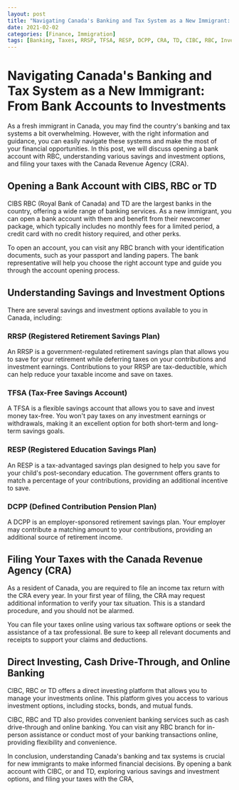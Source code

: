```yaml
---
layout: post
title: "Navigating Canada's Banking and Tax System as a New Immigrant: From Bank Accounts to Investments"
date: 2021-02-02
categories: [Finance, Immigration]
tags: [Banking, Taxes, RRSP, TFSA, RESP, DCPP, CRA, TD, CIBC, RBC, Investing]
---
```


# Navigating Canada's Banking and Tax System as a New Immigrant: From Bank Accounts to Investments

As a fresh immigrant in Canada, you may find the country's banking and tax systems a bit overwhelming. However, with the right information and guidance, you can easily navigate these systems and make the most of your financial opportunities. In this post, we will discuss opening a bank account with RBC, understanding various savings and investment options, and filing your taxes with the Canada Revenue Agency (CRA).

## Opening a Bank Account with CIBS, RBC or TD

CIBS RBC (Royal Bank of Canada) and TD are the largest banks in the country, offering a wide range of banking services. As a new immigrant, you can open a bank account with them and benefit from their newcomer package, which typically includes no monthly fees for a limited period, a credit card with no credit history required, and other perks.

To open an account, you can visit any RBC branch with your identification documents, such as your passport and landing papers. The bank representative will help you choose the right account type and guide you through the account opening process.

## Understanding Savings and Investment Options

There are several savings and investment options available to you in Canada, including:

### RRSP (Registered Retirement Savings Plan)

An RRSP is a government-regulated retirement savings plan that allows you to save for your retirement while deferring taxes on your contributions and investment earnings. Contributions to your RRSP are tax-deductible, which can help reduce your taxable income and save on taxes.

### TFSA (Tax-Free Savings Account)

A TFSA is a flexible savings account that allows you to save and invest money tax-free. You won't pay taxes on any investment earnings or withdrawals, making it an excellent option for both short-term and long-term savings goals.

### RESP (Registered Education Savings Plan)

An RESP is a tax-advantaged savings plan designed to help you save for your child's post-secondary education. The government offers grants to match a percentage of your contributions, providing an additional incentive to save.

### DCPP (Defined Contribution Pension Plan)

A DCPP is an employer-sponsored retirement savings plan. Your employer may contribute a matching amount to your contributions, providing an additional source of retirement income.

## Filing Your Taxes with the Canada Revenue Agency (CRA)

As a resident of Canada, you are required to file an income tax return with the CRA every year. In your first year of filing, the CRA may request additional information to verify your tax situation. This is a standard procedure, and you should not be alarmed.

You can file your taxes online using various tax software options or seek the assistance of a tax professional. Be sure to keep all relevant documents and receipts to support your claims and deductions.

## Direct Investing, Cash Drive-Through, and Online Banking

CIBC, RBC or TD offers a direct investing platform that allows you to manage your investments online. This platform gives you access to various investment options, including stocks, bonds, and mutual funds.

CIBC, RBC and TD also provides convenient banking services such as cash drive-through and online banking. You can visit any RBC branch for in-person assistance or conduct most of your banking transactions online, providing flexibility and convenience.

In conclusion, understanding Canada's banking and tax systems is crucial for new immigrants to make informed financial decisions. By opening a bank account with CIBC, or and TD, exploring various savings and investment options, and filing your taxes with the CRA,
